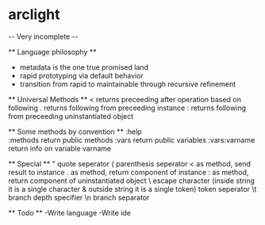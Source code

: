 # arclight

-- Very incomplete --

** Language philosophy **
- metadata is the one true promised land
- rapid prototyping via default behavior
- transition from rapid to maintainable through recursive refinement

** Universal Methods **
<	returns preceeding after operation based on following
.	returns following from preceeding instance
:	returns following from preceeding uninstantiated object	 

** Some methods by convention **
:help	
:methods	return public methods
:vars	return public variables
:vars:varname	return info on variable varname 

** Special **
"	quote seperator
(	parenthesis seperator
<	as method, send result to instance
.	as method, return component of instance
:	as method, return component of uninstantiated object
\	escape character (inside string it is a single character & outside string it is a single token)
 	token seperator
\t	branch depth specifier
\n	branch separator

** Todo **
-Write language
-Write ide